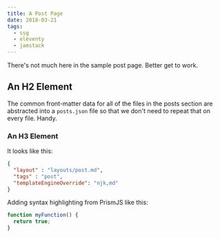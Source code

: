 ```yaml
---
title: A Post Page
date: 2018-03-21
tags:
  - ssg
  - eleventy
  - jamstack
---
```


There's not much here in the sample post page. Better get to work.

## An H2 Element

The common front-matter data for all of the files in the posts section are abstracted into a `posts.json` file so that we don't need to repeat that on every file. Handy.

### An H3 Element

It looks like this:

``` json
{
  "layout" : "layouts/post.md",
  "tags" : "post",
  "templateEngineOverride": "njk,md"
}
```

Adding syntax highlighting from PrismJS like this:

``` js
function myFunction() {
  return true;
}
```

